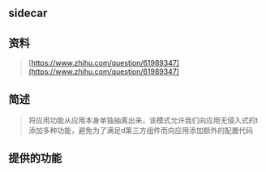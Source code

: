 ## sidecar

## 资料

> [https://www.zhihu.com/question/61989347](https://www.zhihu.com/question/61989347)

## 简述

> 将应用功能从应用本身单独抽离出来，该模式允许我们向应用无侵入式的t添加多种功能，避免为了满足d第三方组件而向应用添加额外的配置代码



## 提供的功能

>



